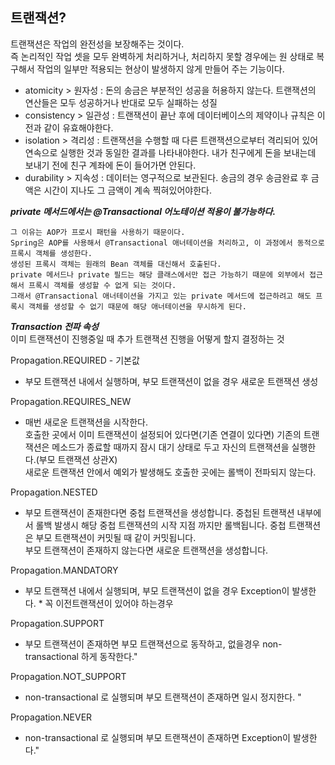 ## 트랜잭션?  
트랜잭션은 작업의 완전성을 보장해주는 것이다.  
즉 논리적인 작업 셋을 모두 완벽하게 처리하거나, 처리하지 못할 경우에는 원 상태로 복구해서 작업의 일부만 적용되는 현상이 발생하지 않게 만들어 주는 기능이다.

 - atomicity > 원자성 : 돈의 송금은 부분적인 성공을 허용하지 않는다. 트랜잭션의 연산들은 모두 성공하거나 반대로 모두 실패하는 성질
 - consistency > 일관성 : 트랜잭션이 끝난 후에 데이터베이스의 제약이나 규칙은 이전과 같이 유효해야한다.
 - isolation > 격리성 : 트랜잭션을 수행할 때 다른 트랜잭션으로부터 격리되어 있어 연속으로 실행한 것과 동일한 결과를 나타내야한다. 
내가 친구에게 돈을 보내는데 보내기 전에 친구 계좌에 돈이 들어가면 안된다.
- durability > 지속성 : 데이터는 영구적으로 보관된다. 송금의 경우 송금완료 후 금액은 시간이 지나도 그 금액이 계속 찍혀있어야한다.

***private 메서드에서는 @Transactional 어노테이션 적용이 불가능하다.***  
```
그 이유는 AOP가 프로시 패턴을 사용하기 때문이다.  
Spring은 AOP를 사용해서 @Transactional 애너테이션을 처리하고, 이 과정에서 동적으로 프록시 객체를 생성한다.   
생성된 프록시 객체는 원래의 Bean 객체를 대신해서 호출된다.  
private 메서드나 private 필드는 해당 클래스에서만 접근 가능하기 때문에 외부에서 접근해서 프록시 객체를 생성할 수 없게 되는 것이다.   
그래서 @Transactional 애너테이션을 가지고 있는 private 메서드에 접근하려고 해도 프록시 객체를 생성할 수 없기 때문에 해당 애너테이션을 무시하게 된다.  
```

***Transaction 전파 속성***  
이미 트랜잭션이 진행중일 때 추가 트랜잭션 진행을 어떻게 할지 결정하는 것

Propagation.REQUIRED - 기본값 
- 부모 트랜잭션 내에서 실행하며, 부모 트랜잭션이 없을 경우 새로운 트랜잭션 생성

Propagation.REQUIRES_NEW   
- 매번 새로운 트랜잭션을 시작한다.  
호출한 곳에서 이미 트랜잭션이 설정되어 있다면(기존 연결이 있다면) 기존의 트랜잭션은 메소드가 종료할 때까지 잠시 대기 상태로 두고 자신의 트랜잭션을 실행한다.(부모 트랜잭션 상관X)  
새로운 트랜잭션 안에서 예외가 발생해도 호출한 곳에는 롤백이 전파되지 않는다. 
			
Propagation.NESTED  
- 부모 트랜잭션이 존재한다면 중첩 트랜잭션을 생성합니다. 중첩된 트랜잭션 내부에서 롤백 발생시 해당 중첩 트랜잭션의 시작 지점 까지만 롤백됩니다. 중첩 트랜잭션은 부모 트랜잭션이 커밋될 때 같이 커밋됩니다.  
부모 트랜잭션이 존재하지 않는다면 새로운 트랜잭션을 생성합니다.

Propagation.MANDATORY   
- 부모 트랜잭션 내에서 실행되며, 부모 트랜잭션이 없을 경우 Exception이 발생한다. * 꼭 이전트랜잭션이 있어야 하는경우			  

Propagation.SUPPORT 
- 부모 트랜잭션이 존재하면 부모 트랜잭션으로 동작하고, 없을경우 non-transactional 하게 동작한다."			

Propagation.NOT_SUPPORT  
- non-transactional 로 실행되며 부모 트랜잭션이 존재하면 일시 정지한다. "			

Propagation.NEVER  
- non-transactional 로 실행되며 부모 트랜잭션이 존재하면 Exception이 발생한다."
